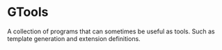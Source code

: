 # GTools
A collection of programs that can sometimes be useful as tools. Such as template generation and extension definitions.
